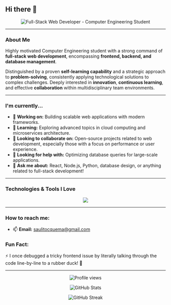 ## Hi there 👋

<p align="center">
  <img src="https://media.licdn.com/dms/image/v2/D5616AQHb0a21EbJYKg/profile-displaybackgroundimage-shrink_350_1400/B56Zclx8Q1G0Ac-/0/1748685539112?e=1753920000&v=beta&t=b4VYyD5HAnKAORl3II2hmfK87IqO5XGmczFgjloxFxs" alt="Full-Stack Web Developer - Computer Engineering Student">
</p>

---

### About Me

Highly motivated Computer Engineering student with a strong command of **full-stack web development**, encompassing **frontend, backend, and database management**.

Distinguished by a proven **self-learning capability** and a strategic approach to **problem-solving**, consistently applying technological solutions to complex challenges. Deeply interested in **innovation**, **continuous learning**, and effective **collaboration** within multidisciplinary team environments.

---

### I'm currently...

- 🔭 **Working on:** Building scalable web applications with modern frameworks.
- 🌱 **Learning:** Exploring advanced topics in cloud computing and microservices architecture.
- 👯 **Looking to collaborate on:** Open-source projects related to web development, especially those with a focus on performance or user experience.
- 🤔 **Looking for help with:** Optimizing database queries for large-scale applications.
- 💬 **Ask me about:** React, Node.js, Python, database design, or anything related to full-stack development!

---

### Technologies & Tools I Love

<p align="center">
  <a href="https://skillicons.dev">
    <img src="https://skillicons.dev/icons?i=html,css,js,react,nextjs,tailwind,nodejs,express,python,django,flask,mongodb,postgresql,mysql,docker,git,github,vscode,aws,gcp" />
  </a>
</p>

---

### How to reach me:

- 📫 **Email:** saulitocquema@gmail.com 

### Fun Fact:

⚡ I once debugged a tricky frontend issue by literally talking through the code line-by-line to a rubber duck! 🦆

---

<p align="center">
  <img src="https://komarev.com/ghpvc/?username=alkagam&color=blue" alt="Profile views">
</p>  
<p align="center">
    <img src="https://github-readme-stats.vercel.app/api?username=alkagam&show_icons=true&theme=radical" alt="GitHub Stats">
  </p>
  <p align="center">
  <img src="https://github-readme-streak-stats.herokuapp.com/?user=alkagam&theme=radical" alt="GitHub Streak">
</p>
